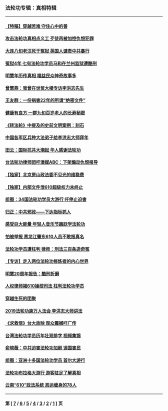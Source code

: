 ### 法轮功专辑：真相特辑
---
#### [【特稿】穿越苦难 守住心中的善](../../pages/nf4389/n13784979.md?09300430) 
#### [攻击法轮功真相点义工 歹徒再被加控仇恨犯罪](../../pages/nf4389/n13601019.md?09300430) 
#### [大连八旬老汉死于冤狱 英国人谴责中共暴行](../../pages/nf4389/n13480118.md?09300430) 
#### [冤狱4年 七旬法轮功学员马和在兰州监狱遭酷刑](../../pages/nf4389/n13304688.md?09300430) 
#### [明慧年历传真相 福益民众神奇故事多](../../pages/nf4389/n13294545.md?09300430) 
#### [曾慧燕：我曾在世贸大楼专访李洪志先生](../../pages/nf4389/n12898729.md?09300430) 
#### [王友群：一份祸害22年的所谓“绝密文件”](../../pages/nf4389/n12871750.md?09300430) 
#### [健康有良方 一群九旬百岁老人的长寿秘密](../../pages/nf4389/n12847475.md?09300430) 
#### [《转法轮》中提及的史前文明案例：刻石](../../pages/nf4389/n12758577.md?09300430) 
#### [中国各军区兵种大法弟子给李洪志大师拜年](../../pages/nf4389/n12750047.md?09300430) 
#### [田云：国际抗共大潮起 华人感谢法轮功](../../pages/nf4389/n12357708.md?09300430) 
#### [台法轮功律师团吁澳媒ABC：下架煽动仇恨报导](../../pages/nf4389/n12279917.md?09300430) 
#### [【独家】北京房山政法委不见光的维稳费](../../pages/nf4389/n12031979.md?09300430) 
#### [【独家】内部文件泄610超级权力未终止](../../pages/nf4389/n12023895.md?09300430) 
#### [组图：34国法轮功学员大游行 吁停止迫害](../../pages/nf4389/n11492658.md?09300430) 
#### [归正：中共邪政——下达指标抓人](../../pages/nf4389/n11474770.md?09300430) 
#### [感受巨大能量 年轻人音乐节踊跃学法轮功](../../pages/nf4389/n11441981.md?09300430) 
#### [怕被举报 黑龙江肇东610人员不敢报真名](../../pages/nf4389/n11436499.md?09300430) 
#### [法轮功学员遭枉判 律师：刑法三百条造奇冤](../../pages/nf4389/n11433943.md?09300430) 
#### [【专访】走入两位法轮功修炼者的内心世界](../../pages/nf4389/n11415623.md?09300430) 
#### [明慧20周年报告：酷刑折磨](../../pages/nf4389/n11387954.md?09300430) 
#### [人权律师揭610操控司法 枉判法轮功学员](../../pages/nf4389/n11313370.md?09300430) 
#### [穿越生死的团聚](../../pages/nf4389/n11258922.md?09300430) 
#### [2019法轮功逾万人法会 李洪志大师讲法](../../pages/nf4389/n11265303.md?09300430) 
#### [《求救信》台大放映 观众震撼吁广传](../../pages/nf4389/n10922251.md?09300430) 
#### [台湾法轮功学员历年壮观排字 视频集锦](../../pages/nf4389/n10878789.md?09300430) 
#### [俞晓薇：中共迫害法轮功加剧 误国害民](../../pages/nf4389/n10859260.md?09300430) 
#### [组图：亚洲十多国法轮功学员 首尔大游行](../../pages/nf4389/n10781149.md?09300430) 
#### [法轮功布拉格大游行 游客驻足了解真相](../../pages/nf4389/n10749360.md?09300430) 
#### [云南“610”政法系统 恶运缠身的78人](../../pages/nf4389/n10747534.md?09300430) 

---
#### 第 [ [7](./7.md?09300430) / [6](./6.md?09300430) / [5](./5.md?09300430) / [4](./4.md?09300430) / [3](./3.md?09300430) / [2](./2.md?09300430) / [1](./1.md?09300430) ] 页
